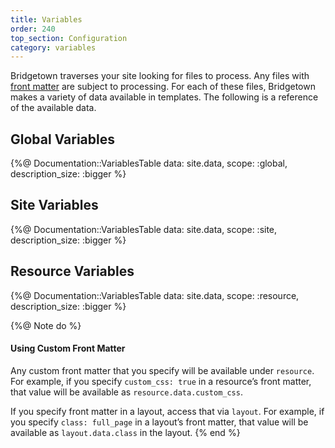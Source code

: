 ```yaml
---
title: Variables
order: 240
top_section: Configuration
category: variables
---
```


Bridgetown traverses your site looking for files to process. Any files with
[front matter](/docs/front-matter/) are subject to processing. For each of these
files, Bridgetown makes a variety of data available in templates.
The following is a reference of the available data.

## Global Variables

{%@ Documentation::VariablesTable data: site.data, scope: :global, description_size: :bigger  %}

## Site Variables

{%@ Documentation::VariablesTable data: site.data, scope: :site, description_size: :bigger %}

## Resource Variables

{%@ Documentation::VariablesTable data: site.data, scope: :resource, description_size: :bigger %}

{%@ Note do %}
  #### Using Custom Front Matter

  Any custom front matter that you specify will be available under
  `resource`. For example, if you specify `custom_css: true`
  in a resource’s front matter, that value will be available as `resource.data.custom_css`.

  If you specify front matter in a layout, access that via `layout`.
  For example, if you specify `class: full_page` in a layout’s front matter,
  that value will be available as `layout.data.class` in the layout.
{% end %}